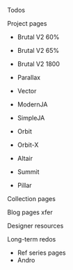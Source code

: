 Todos 

Project pages
- Brutal V2 60%
- Brutal V2 65%
- Brutal V2 1800

- Parallax
- Vector

- ModernJA
- SimpleJA

- Orbit
- Orbit-X
- Altair

- Summit
- Pillar

Collection pages

Blog pages xfer

Designer resources




Long-term redos
- Ref series pages
- Andro